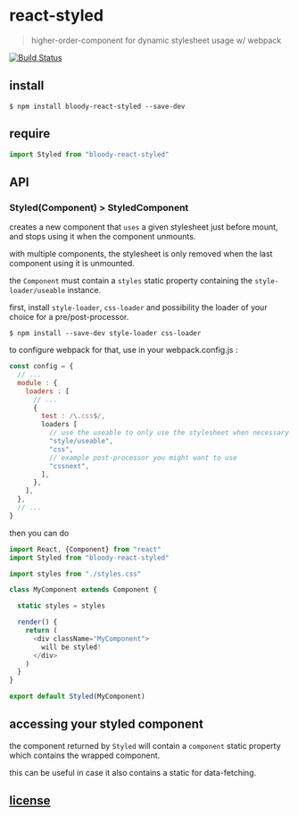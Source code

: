 # react-styled

> higher-order-component for dynamic stylesheet usage w/ webpack

[![Build Status](https://travis-ci.org/bloodyowl/react-styled.svg?branch=master)](https://travis-ci.org/bloodyowl/react-styled)

## install

```console
$ npm install bloody-react-styled --save-dev
```

## require

```javascript
import Styled from "bloody-react-styled"
```

## API

### Styled(Component) > StyledComponent

creates a new component that `uses` a given stylesheet just before mount,
and stops using it when the component unmounts.

with multiple components, the stylesheet is only removed when the last
component using it is unmounted.

the `Component` must contain a `styles` static property containing the
`style-loader/useable` instance.

first, install `style-loader`, `css-loader` and possibility the loader
of your choice for a pre/post-processor.

```console
$ npm install --save-dev style-loader css-loader
```

to configure webpack for that, use in your webpack.config.js :

```javascript
const config = {
  // ...
  module : {
    loaders : [
      // ...
      {
        test : /\.css$/,
        loaders [
          // use the useable to only use the stylesheet when necessary
          "style/useable",
          "css",
          // example post-processor you might want to use
          "cssnext",
        ],
      },
    ],
  },
  // ...
}
```

then you can do

```javascript
import React, {Component} from "react"
import Styled from "bloody-react-styled"

import styles from "./styles.css"

class MyComponent extends Component {

  static styles = styles

  render() {
    return (
      <div className="MyComponent">
        will be styled!
      </div>
    )
  }
}

export default Styled(MyComponent)
```

## accessing your styled component

the component returned by `Styled` will contain a `component` static
property which contains the wrapped component.

this can be useful in case it also contains a static for data-fetching.

## [license](LICENSE)
